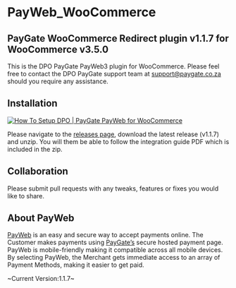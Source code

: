 # PayWeb_WooCommerce
## PayGate WooCommerce Redirect plugin v1.1.7 for WooCommerce v3.5.0

This is the DPO PayGate PayWeb3 plugin for WooCommerce. Please feel free to contact the DPO PayGate support team at support@paygate.co.za should you require any assistance.

## Installation
[![How To Setup DPO | PayGate PayWeb for WooCommerce](https://www.appinlet.com/wp-content/uploads/2018/09/WooCommerce-Integration.jpg)](https://www.youtube.com/watch?v=MMcEG7FmoEM "How To Setup DPO | PayGate PayWeb for WooCommerce")

Please navigate to the [releases page](https://github.com/PayGate/PayWeb_WooCommerce/releases), download the latest release (v1.1.7) and unzip. You will them be able to follow the integration guide PDF which is included in the zip.

## Collaboration

Please submit pull requests with any tweaks, features or fixes you would like to share.

## About PayWeb

[PayWeb](https://www.paygate.co.za/paygate-products/payweb/) is an easy and secure way to accept payments online. The Customer makes payments using [PayGate’s](https://www.paygate.co.za/) secure hosted payment page. PayWeb is mobile-friendly making it compatible across all mobile devices. By selecting PayWeb, the Merchant gets immediate access to an array of Payment Methods, making it easier to get paid.

~Current Version:1.1.7~
